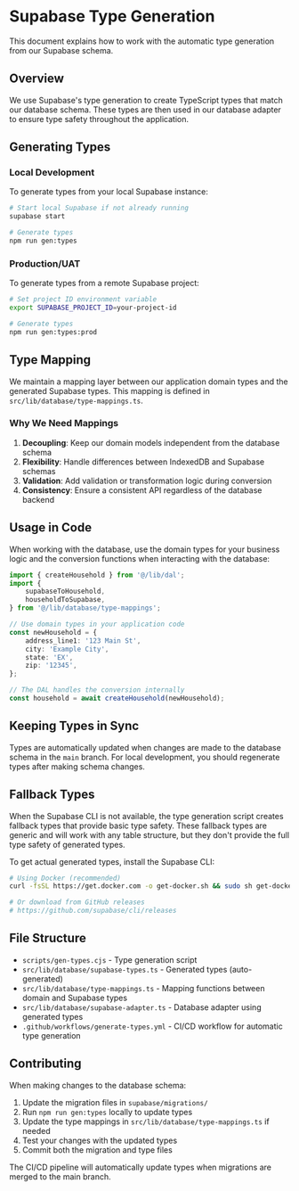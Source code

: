 # Supabase Type Generation

This document explains how to work with the automatic type generation from our Supabase schema.

## Overview

We use Supabase's type generation to create TypeScript types that match our database schema. These types are then used in our database adapter to ensure type safety throughout the application.

## Generating Types

### Local Development

To generate types from your local Supabase instance:

```bash
# Start local Supabase if not already running
supabase start

# Generate types
npm run gen:types
```

### Production/UAT

To generate types from a remote Supabase project:

```bash
# Set project ID environment variable
export SUPABASE_PROJECT_ID=your-project-id

# Generate types
npm run gen:types:prod
```

## Type Mapping

We maintain a mapping layer between our application domain types and the generated Supabase types. This mapping is defined in `src/lib/database/type-mappings.ts`.

### Why We Need Mappings

1. **Decoupling**: Keep our domain models independent from the database schema
2. **Flexibility**: Handle differences between IndexedDB and Supabase schemas
3. **Validation**: Add validation or transformation logic during conversion
4. **Consistency**: Ensure a consistent API regardless of the database backend

## Usage in Code

When working with the database, use the domain types for your business logic and the conversion functions when interacting with the database:

```typescript
import { createHousehold } from '@/lib/dal';
import {
	supabaseToHousehold,
	householdToSupabase,
} from '@/lib/database/type-mappings';

// Use domain types in your application code
const newHousehold = {
	address_line1: '123 Main St',
	city: 'Example City',
	state: 'EX',
	zip: '12345',
};

// The DAL handles the conversion internally
const household = await createHousehold(newHousehold);
```

## Keeping Types in Sync

Types are automatically updated when changes are made to the database schema in the `main` branch. For local development, you should regenerate types after making schema changes.

## Fallback Types

When the Supabase CLI is not available, the type generation script creates fallback types that provide basic type safety. These fallback types are generic and will work with any table structure, but they don't provide the full type safety of generated types.

To get actual generated types, install the Supabase CLI:

```bash
# Using Docker (recommended)
curl -fsSL https://get.docker.com -o get-docker.sh && sudo sh get-docker.sh

# Or download from GitHub releases
# https://github.com/supabase/cli/releases
```

## File Structure

- `scripts/gen-types.cjs` - Type generation script
- `src/lib/database/supabase-types.ts` - Generated types (auto-generated)
- `src/lib/database/type-mappings.ts` - Mapping functions between domain and Supabase types
- `src/lib/database/supabase-adapter.ts` - Database adapter using generated types
- `.github/workflows/generate-types.yml` - CI/CD workflow for automatic type generation

## Contributing

When making changes to the database schema:

1. Update the migration files in `supabase/migrations/`
2. Run `npm run gen:types` locally to update types
3. Update the type mappings in `src/lib/database/type-mappings.ts` if needed
4. Test your changes with the updated types
5. Commit both the migration and type files

The CI/CD pipeline will automatically update types when migrations are merged to the main branch.